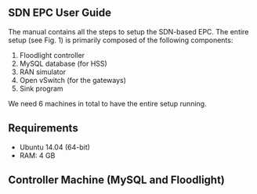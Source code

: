 ## SDN EPC User Guide

The manual contains all the steps to setup the SDN-based EPC. The entire setup (see Fig. 1) is primarily composed of the following components:

1. Floodlight controller
2. MySQL database (for HSS)
3. RAN simulator
4. Open vSwitch (for the gateways)
5. Sink program

<!--<img src="https://github.com/jain7aman/SDN_LTE/blob/master/SDN_LTE/images/sdn_epc_arch.png" alt="Fig. 1: SDN-based LTE EPC implementation" width="200" height="200" />-->

We need 6 machines in total to have the entire setup running.

## Requirements
* Ubuntu 14.04 (64-bit)
* RAM: 4 GB

## Controller Machine (MySQL and Floodlight)


